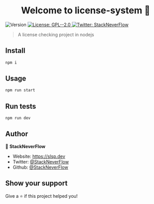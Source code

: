 <h1 align="center">Welcome to license-system 👋</h1>
<p>
  <img alt="Version" src="https://img.shields.io/badge/version-1.0.0-blue.svg?cacheSeconds=2592000" />
  <a href="#" target="_blank">
    <img alt="License: GPL--2.0" src="https://img.shields.io/badge/License-GPL--2.0-yellow.svg" />
  </a>
  <a href="https://twitter.com/StackNeverFlow" target="_blank">
    <img alt="Twitter: StackNeverFlow" src="https://img.shields.io/twitter/follow/StackNeverFlow.svg?style=social" />
  </a>
</p>

> A license checking project in nodejs

## Install

```sh
npm i
```

## Usage

```sh
npm run start
```

## Run tests

```sh
npm run dev
```

## Author

👤 **StackNeverFlow**

* Website: https://slsp.dev
* Twitter: [@StackNeverFlow](https://twitter.com/StackNeverFlow)
* Github: [@StackNeverFlow](https://github.com/StackNeverFlow)

## Show your support

Give a ⭐️ if this project helped you!
